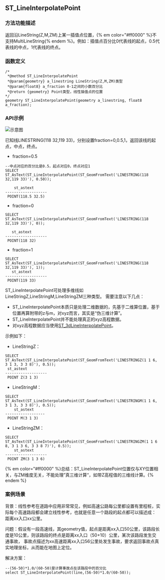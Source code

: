 ## <span id='ST_LineInterpolatePoint'>ST_LineInterpolatePoint</span>
### 方法功能描述
返回沿LineString(Z,M,ZM)上某一插值点位置，{% em color="#ff0000" %}不支持MultiLineString{% endem %}。例如：插值点百分比0代表线的起点，0.5代表线的中点，1代表线的终点。
### 函数定义
```
/*
 *@method ST_LineInterpolatePoint
 *@param{geometry} a_linestring LineString(Z,M,ZM)类型
 *@param{float8} a_fraction 0-1之间的小数百分比
 *@return {geometry} Point类型，线性插值点的位置
*/
geometry ST_LineInterpolatePoint(geometry a_linestring, float8 a_fraction);
```
### API示例
![示意图]({{book.service}}/images/LinearReferencing/ST_LineInterpolatePoint.jpg)

已知线LINESTRING(118 32,119 33)，分别设置fraction=0,0.5,1，返回该线的起点，中点，终点。
* fraction=0.5

```
--中点对应的百分比是0.5，起点对应0，终点对应1
SELECT ST_AsText(ST_LineInterpolatePoint(ST_GeomFromText('LINESTRING(118 32,119 33)'), 0.50));
 
    st_astext
-------------------
 POINT(118.5 32.5)
```
* fraction=0

```
SELECT ST_AsText(ST_LineInterpolatePoint(ST_GeomFromText('LINESTRING(118 32,119 33)'), 0));

   st_astext
-------------------
 POINT(118 32)
```
* fraction=1

```
SELECT ST_AsText(ST_LineInterpolatePoint(ST_GeomFromText('LINESTRING(118 32,119 33)'), 1));
   st_astext
-------------------
 POINT(119 33)
```

ST_LineInterpolatePoint可处理多维线如LineStringZ,LineStringM,LineStringZM三种类型。
需要注意以下几点：

* ST_LineInterpolatePoint本质只是处理二维数据的，先基于二维算位置，基于位置再算附带的z与m，对xyz而言，其实是“伪三维计算”。
* ST_LineInterpolatePoint并不能处理真正的xyz高程数据。
* 对xyz高程数据应当使用[ST_3dLineInterpolatePoint](./ST_3dLineInterpolatePoint.html)。

示例如下：
* LineStringZ：

```
SELECT ST_AsText(ST_LineInterpolatePoint(ST_GeomFromText('LINESTRINGZ(1 1 6, 3 1 3, 3 3 8)'), 0.5));
 st_astext
-------------------
 POINT Z(3 1 3)
```

* LineStringM：

```
SELECT ST_AsText(ST_LineInterpolatePoint(ST_GeomFromText('LINESTRINGM(1 1 6, 3 1 3, 3 3 8)'), 0.5));
    st_astext
------------------
 POINT M(3 1 3)
```

* LineStringZM：

```
SELECT ST_AsText(ST_LineInterpolatePoint(ST_GeomFromText('LINESTRINGZM(1 1 6 8, 3 1 3 6, 3 3 8 7)'), 0.5));
    st_astext
-------------------
 POINT ZM(3 1 3 6)
```

{% em color="#ff0000" %}总结：ST_LineInterpolatePoint位置仅与XY位置相关，与ZM维度无关，不能处理”真三维计算“，如带Z高程值的三维线计算。{% endem %}

### 案例场景
背景：线性参考在道路中应用非常常见，例如高速公路每公里都设置有里程桩，实际每个高速路段都会建立线性参考，也就是任意一个路段的起点都可以描述成：
距离xx入口xx公里。

问题：假设有一段高速线，其geometry值，起点是距离xx入口50公里，该路段长度是10公里，则该路段的终点是距离xx入口（50+10）公里，某次该路段发生交通事故，
事故点描述为xx高速距离xx入口56公里处发生事故，要求返回事故点真实地理坐标，从而能在地图上定位。

解决方案：

```
--(56-50)*1.0/(60-50)是计算事故点在该路段中的百分比
select ST_LineInterpolatePoint(line,(56-50)*1.0/(60-50));
```


